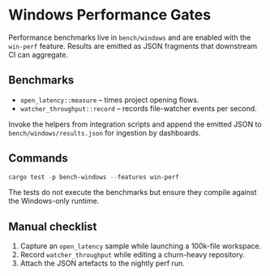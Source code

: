 # Windows Performance Gates

Performance benchmarks live in `bench/windows` and are enabled with the
`win-perf` feature. Results are emitted as JSON fragments that downstream CI can
aggregate.

## Benchmarks

- `open_latency::measure` – times project opening flows.
- `watcher_throughput::record` – records file-watcher events per second.

Invoke the helpers from integration scripts and append the emitted JSON to
`bench/windows/results.json` for ingestion by dashboards.

## Commands

```powershell
cargo test -p bench-windows --features win-perf
```

The tests do not execute the benchmarks but ensure they compile against the
Windows-only runtime.

## Manual checklist

1. Capture an `open_latency` sample while launching a 100k-file workspace.
2. Record `watcher_throughput` while editing a churn-heavy repository.
3. Attach the JSON artefacts to the nightly perf run.

